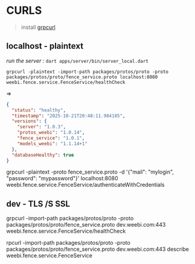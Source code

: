 # CURLS
> install [grpcurl](https://github.com/fullstorydev/grpcurl)

## localhost - plaintext

_run the server_ : `dart apps/server/bin/server_local.dart`

``` shell
grpcurl -plaintext -import-path packages/protos/proto -proto packages/protos/proto/fence_service.proto localhost:8080 weebi.fence.service.FenceService/healthCheck
```

=> 
``` json
{
  "status": "healthy",
  "timestamp": "2025-10-21T20:48:11.984185",
  "versions": {
    "server": "1.0.3",
    "protos_weebi": "1.0.14",
    "fence_service": "1.0.1",
    "models_weebi": "1.1.14+1"
  },
  "databaseHealthy": true
}
```


grpcurl -plaintext -proto fence_service.proto -d '{\"mail\": \"mylogin\", \"password\": \"mypassword\"}' localhost:8080 weebi.fence.service.FenceService/authenticateWithCredentials


## dev - TLS /S SSL 
grpcurl -import-path packages/protos/proto -proto packages/protos/proto/fence_service.proto dev.weebi.com:443 weebi.fence.service.FenceService/healthCheck


rpcurl -import-path packages/protos/proto -proto packages/protos/proto/fence_service.proto dev.weebi.com:443 describe weebi.fence.service.FenceService
